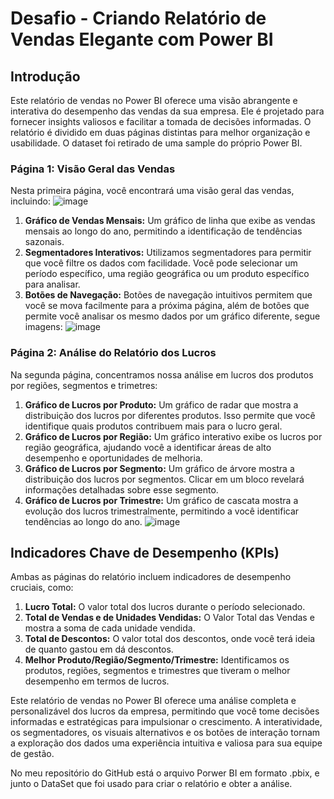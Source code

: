 # Desafio - Criando Relatório de Vendas Elegante com Power BI

## Introdução
Este relatório de vendas no Power BI oferece uma visão abrangente e interativa do desempenho das vendas da sua empresa. Ele é projetado para fornecer insights valiosos e facilitar a tomada de decisões informadas.
O relatório é dividido em duas páginas distintas para melhor organização e usabilidade. 
O dataset foi retirado de uma sample do próprio Power BI.

### Página 1: Visão Geral das Vendas
Nesta primeira página, você encontrará uma visão geral das vendas, incluindo:
![image](https://github.com/WenderesMiranda/desafio-powerBI-relatorio-interativodevendas/assets/138307729/75991c0b-07e0-49f5-aa35-7faef135241b)


1. **Gráfico de Vendas Mensais:** Um gráfico de linha que exibe as vendas mensais ao longo do ano, permitindo a identificação de tendências sazonais.
2. **Segmentadores Interativos:** Utilizamos segmentadores para permitir que você filtre os dados com facilidade. Você pode selecionar um período específico, uma região geográfica ou um produto específico para analisar.
3. **Botões de Navegação:** Botões de navegação intuitivos permitem que você se mova facilmente para a próxima página, além de botões que permite você analisar os mesmo dados por um gráfico diferente, segue imagens:
   ![image](https://github.com/WenderesMiranda/desafio-powerBI-relatorio-interativodevendas/assets/138307729/87bd38ab-d37d-42d8-99e0-1f0841905753)

### Página 2: Análise do Relatório dos Lucros
Na segunda página, concentramos nossa análise em lucros dos produtos por regiões, segmentos e trimetres:

1. **Gráfico de Lucros por Produto:** Um gráfico de radar que mostra a distribuição dos lucros por diferentes produtos. Isso permite que você identifique quais produtos contribuem mais para o lucro geral.
2. **Gráfico de Lucros por Região:** Um gráfico interativo exibe os lucros por região geográfica, ajudando você a identificar áreas de alto desempenho e oportunidades de melhoria.
3. **Gráfico de Lucros por Segmento:** Um gráfico de árvore mostra a distribuição dos lucros por segmentos. Clicar em um bloco revelará informações detalhadas sobre esse segmento.
4. **Gráfico de Lucros por Trimestre:** Um gráfico de cascata mostra a evolução dos lucros trimestralmente, permitindo a você identificar tendências ao longo do ano.
![image](https://github.com/WenderesMiranda/desafio-powerBI-relatorio-interativodevendas/assets/138307729/abdbeb86-3a8a-4e4e-a485-68469e0fd5c6)

## Indicadores Chave de Desempenho (KPIs)
Ambas as páginas do relatório incluem indicadores de desempenho cruciais, como:

1. **Lucro Total:** O valor total dos lucros durante o período selecionado.
2. **Total de Vendas e de Unidades Vendidas:** O Valor Total das Vendas e mostra a soma de cada unidade vendida.
3. **Total de Descontos:** O valor total dos descontos, onde você terá ideia de quanto gastou em dá descontos.
4. **Melhor Produto/Região/Segmento/Trimestre:** Identificamos os produtos, regiões, segmentos e trimestres que tiveram o melhor desempenho em termos de lucros.

Este relatório de vendas no Power BI oferece uma análise completa e personalizável dos lucros da empresa, permitindo que você tome decisões informadas e estratégicas para impulsionar o crescimento.
A interatividade, os segmentadores, os visuais alternativos e os botões de interação tornam a exploração dos dados uma experiência intuitiva e valiosa para sua equipe de gestão.

No meu repositório do GitHub está o arquivo Porwer BI em formato .pbix, e junto o DataSet que foi usado para criar o relatório e obter a análise.






